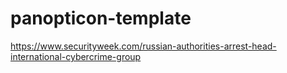 # panopticon-template

https://www.securityweek.com/russian-authorities-arrest-head-international-cybercrime-group
